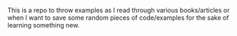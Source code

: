 This is a repo to throw examples as I read through various books/articles or when I want to save some random pieces of code/examples for the sake of learning something new.
